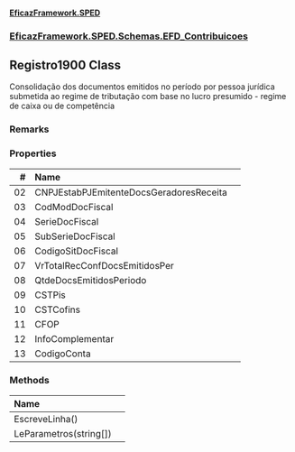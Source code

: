 #### [EficazFramework.SPED](EficazFrameworkSPED.md 'EficazFramework SPED')
### [EficazFramework.SPED.Schemas.EFD_Contribuicoes](EficazFramework.SPED.Schemas.EFD_Contribuicoes.md 'EficazFramework.SPED.Schemas.EFD_Contribuicoes')

## Registro1900 Class

Consolidação dos documentos emitidos no período por pessoa jurídica submetida ao regime de tributação com base no lucro presumido - regime de caixa ou de competência

### Remarks
### Properties

| # | Name | |
| ---: | :--- | :--- |
| 02 | CNPJEstabPJEmitenteDocsGeradoresReceita |  |
| 03 | CodModDocFiscal |  |
| 04 | SerieDocFiscal |  |
| 05 | SubSerieDocFiscal |  |
| 06 | CodigoSitDocFiscal |  |
| 07 | VrTotalRecConfDocsEmitidosPer |  |
| 08 | QtdeDocsEmitidosPeriodo |  |
| 09 | CSTPis |  |
| 10 | CSTCofins |  |
| 11 | CFOP |  |
| 12 | InfoComplementar |  |
| 13 | CodigoConta |  |
### Methods

| Name | |
| :--- | :--- |
| EscreveLinha() |  |
| LeParametros(string[]) |  |
